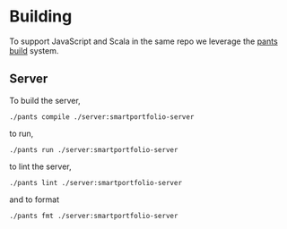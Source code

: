 # Building
To support JavaScript and Scala in the same repo we leverage the [pants build](https://www.pantsbuild.org) system.

## Server
To build the server,

```
./pants compile ./server:smartportfolio-server
```

to run,

```
./pants run ./server:smartportfolio-server
```

to lint the server,

```
./pants lint ./server:smartportfolio-server
```

and to format

```
./pants fmt ./server:smartportfolio-server
```


